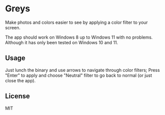 # Greys

Make photos and colors easier to see by applying a color filter to your screen.

The app should work on Windows 8 up to Windows 11 with no problems. Although it has only been tested on Windows 10 and 11.

## Usage

Just lunch the binary and use arrows to navigate through color filters; Press "Enter" to apply and choose "Neutral" filter to go back to normal (or just close the app).

## License

MIT
